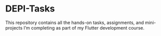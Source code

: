 # DEPI-Tasks
This repository contains all the hands-on tasks, assignments, and mini-projects I’m completing as part of my Flutter development course.
